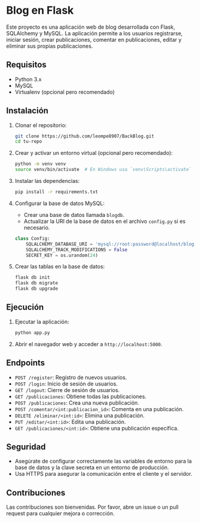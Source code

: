# Blog en Flask

Este proyecto es una aplicación web de blog desarrollada con Flask, SQLAlchemy y MySQL. La aplicación permite a los usuarios registrarse, iniciar sesión, crear publicaciones, comentar en publicaciones, editar y eliminar sus propias publicaciones.

## Requisitos

- Python 3.x
- MySQL
- Virtualenv (opcional pero recomendado)

## Instalación

1. Clonar el repositorio:
    ```bash
    git clone https://github.com/leompe8907/BackBlog.git
    cd tu-repo
    ```

2. Crear y activar un entorno virtual (opcional pero recomendado):
    ```bash
    python -m venv venv
    source venv/bin/activate  # En Windows usa `venv\Scripts\activate`
    ```

3. Instalar las dependencias:
    ```bash
    pip install -r requirements.txt
    ```

4. Configurar la base de datos MySQL:
    - Crear una base de datos llamada `blogdb`.
    - Actualizar la URI de la base de datos en el archivo `config.py` si es necesario.

    ```python
    class Config:
        SQLALCHEMY_DATABASE_URI = 'mysql://root:password@localhost/blogdb'
        SQLALCHEMY_TRACK_MODIFICATIONS = False
        SECRET_KEY = os.urandom(24)
    ```

5. Crear las tablas en la base de datos:
    ```bash
    flask db init
    flask db migrate
    flask db upgrade
    ```

## Ejecución

1. Ejecutar la aplicación:
    ```bash
    python app.py
    ```

2. Abrir el navegador web y acceder a `http://localhost:5000`.

## Endpoints

- `POST /register`: Registro de nuevos usuarios.
- `POST /login`: Inicio de sesión de usuarios.
- `GET /logout`: Cierre de sesión de usuarios.
- `GET /publicaciones`: Obtiene todas las publicaciones.
- `POST /publicaciones`: Crea una nueva publicación.
- `POST /comentar/<int:publicacion_id>`: Comenta en una publicación.
- `DELETE /eliminar/<int:id>`: Elimina una publicación.
- `PUT /editar/<int:id>`: Edita una publicación.
- `GET /publicaciones/<int:id>`: Obtiene una publicación específica.

## Seguridad

- Asegúrate de configurar correctamente las variables de entorno para la base de datos y la clave secreta en un entorno de producción.
- Usa HTTPS para asegurar la comunicación entre el cliente y el servidor.

## Contribuciones

Las contribuciones son bienvenidas. Por favor, abre un issue o un pull request para cualquier mejora o corrección.
